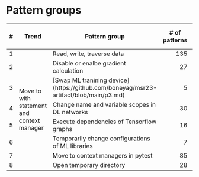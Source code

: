 # Pattern groups

<table>
<thead>
	<tr>
		<th>#</th>
		<th>Trend</th>
		<th>Pattern group</th>
    <th># of patterns</td>
    <th># of generalizable patterns (%)</th>
	</tr>
</thead>
<tbody>
	<tr>
		<td style="text-align:right">1</td>
		<td rowspan="8">Move to with statement and context manager</td>
		<td>Read, write, traverse data</td>
    <td style="text-align:right">135</td>
    <td style="text-align:right">29 (21%)</td>
	</tr>
	<tr>
		<td style="text-align:right">2</td>
		<td>Disable or enalbe gradient calculation</td>
    <td style="text-align:right">27</td>
    <td style="text-align:right">0 (0%)</td>
	</tr><tr>
		<td style="text-align:right">3</td>
		<td>[Swap ML tranining device](https://github.com/boneyag/msr23-artifact/blob/main/p3.md)</td>
    <td style="text-align:right">5</td>
    <td style="text-align:right">0 (0%)</td>
	</tr>
  <tr>
		<td style="text-align:right">4</td>
		<td>Change name and variable scopes in DL networks</td>
    <td style="text-align:right">30</td>
    <td style="text-align:right">0 (0%)</td>
	</tr>
  <tr>
		<td style="text-align:right">5</td>
		<td>Execute dependencies of Tensorflow graphs</td>
    <td style="text-align:right">16</td>
    <td style="text-align:right">1 (6%)</td>
	</tr>
  <tr>
		<td style="text-align:right">6</td>
		<td>Temporarily change configurations of ML libraries</td>
    <td style="text-align:right">7</td>
    <td style="text-align:right">1 (14%)</td>
	</tr>
  <tr>
		<td style="text-align:right">7</td>
		<td>Move to context managers in pytest</td>
    <td style="text-align:right">85</td>
    <td style="text-align:right">4 (5%)</td>
	</tr>
  <tr>
		<td style="text-align:right">8</td>
		<td>Open temporary directory</td>
    <td style="text-align:right">28</td>
    <td style="text-align:right">2 (7%)</td>
	</tr>
</tbody>
</table>

